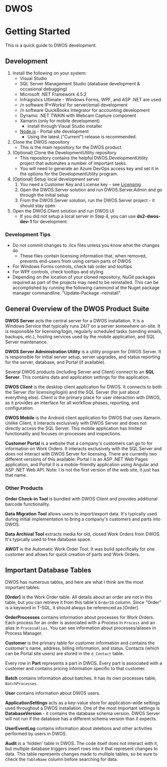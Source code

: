 # DWOS

# Getting Started

This is a quick guide to DWOS development.

## Development

1. Install the following on your system:
   - Visual Studio
   - SQL Server Management Studio (database development & occasional debugging)
   - Microsoft .NET Framework 4.5.2
   - Infragistics Ultimate - Windows Forms, WPF, and ASP .NET are used
   - /n software IP*Works! for server/email development
   - /n software QuickBooks Integrator for accounting development
   - Dynamic .NET TWAIN with Webcam Capture component
   - Xamarin (only for mobile development)
        - Install through Visual Studio installer
   - [Node.js](https://nodejs.org/en/) - Portal site development
        - Using the latest ("Current") release is recommended.
2. Clone the DWOS repository
    - This is the main repository for the DWOS product.
3. (Optional) Clone the DevelopmentUtility repository
   - This repository contains the helpful DWOS.DevelopmentUtility project that automates a number of important tasks.
   - You will need to generate an Azure DevOps access key and set it in the options for the DevelopmentUtility program.
4. (Optional) Setup local development server
   1. You need a Customer Key and License key - see [Licensing](/Licensing)
   2. Open the DWOS.Server solution and run  DWOS.Server.Admin and go through the initial setup
   3. From the DWOS.Server solution, run the DWOS.Server project - it should stay open
5. Open the DWOS.Client solution and run DWOS.UI
   - If you did not setup a local server in Step 4, you can use **ds2-dwos-dev-1** for development.

### Development Tips

- Do not commit changes to .licx files unless you know what the changes do
  - These files contain licensing information that, when removed, prevents end-users from using certain parts of DWOS
- For Windows Forms controls, check tab order and tooltips
- For WPF controls, check tooltips and styling
- Depending on the location of your cloned repository, NuGit packages required as part of the projects may need to be reinstalled.
  This can be accomplished by running the following cammond at the Nuget package manager commandline. "Update-Package –reinstall".

## General Overview of the DWOS Product Suite

**DWOS Server** acts the central server for a DWOS installation. It is a Windows Service that typically runs 24/7 on a server somewhere on-site. It is responsible for licensing/login, regularly scheduled tasks (sending emails, backups, etc.), hosting services used by the mobile application, and SQL Server maintenance.

**DWOS Server Administration Utility** is a utility program for DWOS Server. It is responsible for initial server setup, server upgrades, and status reporting for the server, database, and Portal (if available).

Several DWOS products (including Server and Client) connect to an **SQL Server**.  This contains data and application settings for the application.

**DWOS Client** is the desktop client application for DWOS. It connects to both the Server (for licensing/login) and the SQL Server (for just about everything else). Client is the primary place for user interaction with DWOS, as it provides an interface for all workflow phases, reporting, and configuration.

**DWOS Mobile** is the Android client application for DWOS that uses Xamarin. Unlike Client, it interacts exclusively with DWOS Server and does not directly access the SQL Server. This mobile application has limited functionality and focuses on processes and inspections.

**Customer Portal** is a website that a company's customers can go to for information on Work Orders. It interacts exclusively with the SQL Server and does not interact with DWOS Server for licensing. There are currently two different versions of this available: Portal I is an ASP .NET Web Pages application, and Portal II is a mobile-friendly application using Angular and ASP .NET Web API. Note: I is not the first version of the web site, it just has that name.

### Other Products

**Order Check-in Tool** is bundled with DWOS Client and provides additional barcode functionality.

**Data Migration Tool** allows users to import/export data. It's typically used during initial implementation to bring a company's customers and parts into DWOS.

**Data Archival Tool** extracts media for old, closed Work Orders from DWOS. It's typically used to free database space.

**AWOT** is the Automatic Work Order Tool. It was build specifically for one customer and allows for quick creation of parts and Work Orders.

## Important Database Tables

DWOS has numerous tables, and here are what I think are the most important tables:

**[Order]** is the Work Order table. All details about an order are not in this table, but you can retrieve it from this table's `OrderID` column. Since "Order" is a keyword in T-SQL, it should always be referenced as [Order].

**OrderProcesses** contains information about processes for Work Orders. Each process for an order is associated with a Process in `Process` and an alias in `ProcessAlias`. You can see information about processes/aliases in Process Manager.

**Customer** is the primary table for customer information and contains the customer's name, address, billing information, and status. Contacts (which can be Portal site users) are stored in the `d_Contact` table.

Every row in **Part** represents a part in DWOS. Every part is associated with a customer and contains pricing information specific to that customer.

**Batch** contains information about batches. It has its own processes table, `BatchProcesses`.

**User** contains information about DWOS users.

**ApplicationSettings** acts as a key-value store for application-wide settings used throughout a DWOS installation. One of the most important settings is **DatabaseVersion** - it contains the database schema version. DWOS Server will not run if the database has a different schema version than it expects.

**UserEventLog** contains information about deletions and other activities performed by users in DWOS.

**Audit** is a 'hidden' table in DWOS. The code itself does not interact with it, but multiple database triggers insert rows into it that represent changes to data. This table represents changes made to multiple tables, so be sure to check the `TableName` column before searching for data.
